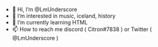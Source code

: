 - 👋 Hi, I’m @LmUnderscore
- 👀 I’m interested in music, iceland, history
- 🌱 I’m currently learning HTML
- 📫 How to reach me discord ( Citron#7838 ) or Twitter ( @LmUnderscore )

<!---
LmUnderscore/LmUnderscore is a ✨ special ✨ repository because its `README.md` (this file) appears on your GitHub profile.
You can click the Preview link to take a look at your changes.
--->
